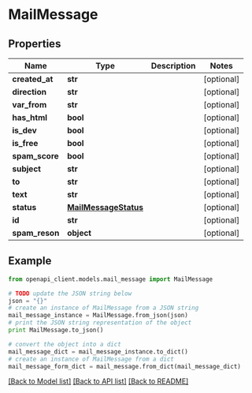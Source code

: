 # MailMessage


## Properties
Name | Type | Description | Notes
------------ | ------------- | ------------- | -------------
**created_at** | **str** |  | [optional] 
**direction** | **str** |  | [optional] 
**var_from** | **str** |  | [optional] 
**has_html** | **bool** |  | [optional] 
**is_dev** | **bool** |  | [optional] 
**is_free** | **bool** |  | [optional] 
**spam_score** | **bool** |  | [optional] 
**subject** | **str** |  | [optional] 
**to** | **str** |  | [optional] 
**text** | **str** |  | [optional] 
**status** | [**MailMessageStatus**](MailMessageStatus.md) |  | [optional] 
**id** | **str** |  | [optional] 
**spam_reson** | **object** |  | [optional] 

## Example

```python
from openapi_client.models.mail_message import MailMessage

# TODO update the JSON string below
json = "{}"
# create an instance of MailMessage from a JSON string
mail_message_instance = MailMessage.from_json(json)
# print the JSON string representation of the object
print MailMessage.to_json()

# convert the object into a dict
mail_message_dict = mail_message_instance.to_dict()
# create an instance of MailMessage from a dict
mail_message_form_dict = mail_message.from_dict(mail_message_dict)
```
[[Back to Model list]](../README.md#documentation-for-models) [[Back to API list]](../README.md#documentation-for-api-endpoints) [[Back to README]](../README.md)


